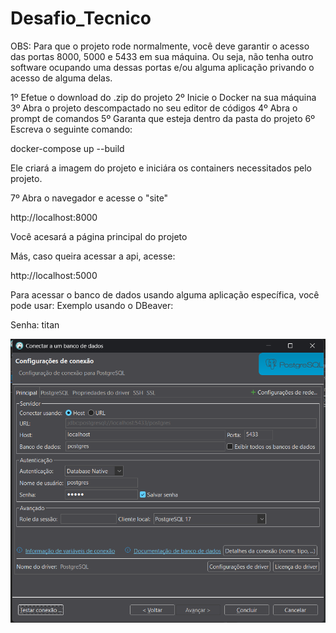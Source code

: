 # Desafio_Tecnico

OBS: Para que o projeto rode normalmente, você deve garantir o acesso das portas 8000, 5000 e 5433 em sua máquina. Ou seja, não tenha outro software ocupando uma dessas portas e/ou alguma aplicação privando o acesso de alguma delas.

1º Efetue o download do .zip do projeto
2º Inicie o Docker na sua máquina
3º Abra o projeto descompactado no seu editor de códigos
4º Abra o prompt de comandos
5º Garanta que esteja dentro da pasta do projeto
6º Escreva o seguinte comando:

docker-compose up --build

Ele criará a imagem do projeto e iniciára os containers necessitados pelo projeto.

7º Abra o navegador e acesse o "site"

http://localhost:8000

Você acesará a página principal do projeto

Más, caso queira acessar a api, acesse:

http://localhost:5000

Para acessar o banco de dados usando alguma aplicação específica, você pode usar:
Exemplo usando o DBeaver:

Senha: titan

![Descrição da imagem](image_readme/image.png)

